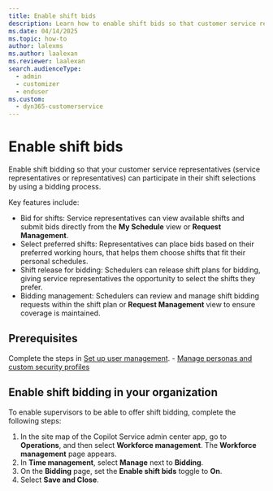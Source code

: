 ```yaml
---
title: Enable shift bids
description: Learn how to enable shift bids so that customer service representatives can use a bidding process to determine their shift selections.
ms.date: 04/14/2025
ms.topic: how-to
author: lalexms
ms.author: laalexan
ms.reviewer: laalexan
search.audienceType: 
  - admin
  - customizer
  - enduser
ms.custom: 
  - dyn365-customerservice
---
```


# Enable shift bids

Enable shift bidding so that your customer service representatives (service representatives or representatives) can participate in their shift selections by using a bidding process. 

Key features include:

- Bid for shifts: Service representatives can view available shifts and submit bids directly from the **My Schedule** view or **Request Management**.
- Select preferred shifts: Representatives can place bids based on their preferred working hours, that helps them choose shifts that fit their personal schedules.
- Shift release for bidding: Schedulers can release shift plans for bidding, giving service representatives the opportunity to select the shifts they prefer.
- Bidding management: Schedulers can review and manage shift bidding requests within the shift plan or **Request Management** view to ensure coverage is maintained.

## Prerequisites

Complete the steps in [Set up user management](wfm-user-management.md).
    -	[Manage personas and custom security profiles](/dynamics365/customer-service/role-persona-mapping)

## Enable shift bidding in your organization

To enable supervisors to be able to offer shift bidding, complete the following steps:

1.	In the site map of the Copilot Service admin center app, go to **Operations**, and then select **Workforce management**. The **Workforce management** page appears.
1.	In **Time management**, select **Manage** next to **Bidding**.
2.	On the **Bidding** page, set the **Enable shift bids** toggle to **On**.
3.	Select **Save and Close**.
